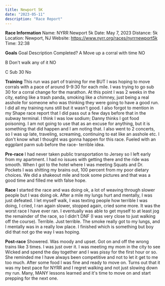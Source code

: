 ```yaml
---
title: Newport 5K
date: "2023-05-11"
description: "Race Report"
---
```


**Race Information**
Name: NYRR Newport 5k
Date: May 7, 2023
Distance: 5k
Location: Newport, NJ
Website: https://www.nyrr.org/races/nyrrnewport5k
Time: 32:38

**Goals**
Goal    Description Completed?
A   Move up a corral with time  NO

B   Don't walk any of it        NO

C   Sub 30   No

**Training**
This run was part of training for me BUT I was hoping to move corrals with a pace of around 9-9:30 for each mile. I was trying to go sub 30 for a corral change for the marathon. At this point I was 2 weeks in the city, eating like a trash panda, smoking like a chimney, just being a real asshole for someone who was thinking they were going to have a good run. I did all my training runs still but it wasn't good. I also forgot to mention in my Shape race report that I did pass out a few days before that in the subway terminal. I think I was low sodium; Danny thinks I got food poisoning. I am not going to use that as an excuse for anything, but it is something that did happen and I am noting that. I also went to 2 concerts, so I was up late, traveling, screaming, continuing to eat like an asshole etc. I don't know what I thought was gonna happen for this race. Fueled with an eggplant parm sub before the race- terrible idea. 

**Pre-race**
I had never taken public transportation to Jersey so I left early from my apartment. I had no issues with getting there and the ride was smooth. When I got to the hotel where I was meeting Squats and Dr. Pockets I was shitting my brains out, 100 percent from my poor dietary choices. We did a shakeout mile and took some pictures and that was a good time and filled me with false hope.

**Race**
 I started the race and was doing ok, a lot of weaving through slower people but I was doing ok. After a mile my lungs hurt and mentally, I was just defeated. I let myself walk, I was texting people how terrible I was doing, I cried, I ran again slower, stopped again, cried some more. It was the worst race I have ever ran. I eventually was able to get myself to at least jog the remainder of the race, so I didn't DNF (I was very close to just walking off the course). Terrible. Just terrible. The smoke really got to my lungs, and I mentally was in a really low place. I finished which is something but boy did that not go the way I was hoping.

**Post-race**
Showered. Was moody and upset. Got on and off the wrong trains like 3 times. I was just over it. I was meeting my mom in the city to see Wicked and spend the day together and I was pissy for the first hour or so. She reminded me I have always been competitive and not to let it get to me too much. After some food I was fine and ready to move on. Turns out that it was my best pace for NYRR and I regret walking and not just slowing down my run. Many, MANY lessons learned and it's time to move on and start prepping for the next one. 
